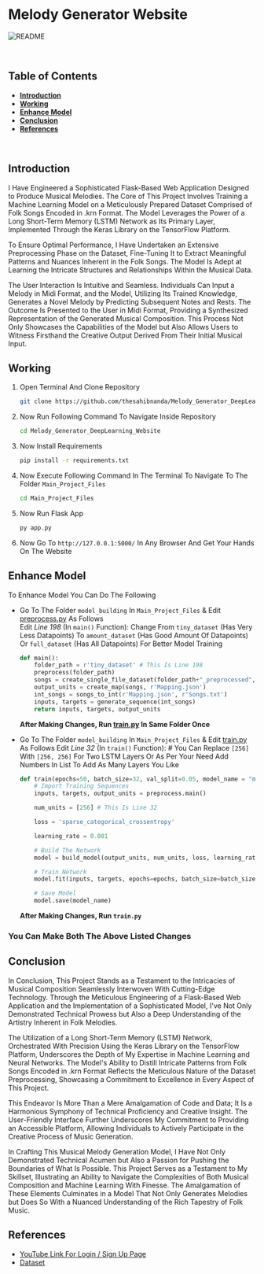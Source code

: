 # **Melody Generator Website**
![README](https://img.shields.io/badge/README-Project-blue.svg)

<br>

## **Table of Contents**
- [**Introduction**](#introduction)
- [**Working**](#working)
- [**Enhance Model**](#enhance-model)
- [**Conclusion**](#conclusion)
- [**References**](#references)

<br>

## **Introduction**

I Have Engineered a Sophisticated Flask-Based Web Application Designed to Produce Musical Melodies. The Core of This Project Involves Training a Machine Learning Model on a Meticulously Prepared Dataset Comprised of Folk Songs Encoded in .krn Format. The Model Leverages the Power of a Long Short-Term Memory (LSTM) Network as Its Primary Layer, Implemented Through the Keras Library on the TensorFlow Platform.

To Ensure Optimal Performance, I Have Undertaken an Extensive Preprocessing Phase on the Dataset, Fine-Tuning It to Extract Meaningful Patterns and Nuances Inherent in the Folk Songs. The Model Is Adept at Learning the Intricate Structures and Relationships Within the Musical Data.

The User Interaction Is Intuitive and Seamless. Individuals Can Input a Melody in Midi Format, and the Model, Utilizing Its Trained Knowledge, Generates a Novel Melody by Predicting Subsequent Notes and Rests. The Outcome Is Presented to the User in Midi Format, Providing a Synthesized Representation of the Generated Musical Composition. This Process Not Only Showcases the Capabilities of the Model but Also Allows Users to Witness Firsthand the Creative Output Derived From Their Initial Musical Input.

## **Working**

1. Open Terminal And Clone Repository
    ```bash
    git clone https://github.com/thesahibnanda/Melody_Generator_DeepLearning_Website.git
    ```
2. Now Run Following Command To Navigate Inside Repository
    ```bash
    cd Melody_Generator_DeepLearning_Website
    ```
3. Now Install Requirements
    ```bash
    pip install -r requirements.txt
    ```
4. Now Execute Following Command In The Terminal To Navigate To The Folder `Main_Project_Files`
    ```bash
    cd Main_Project_Files
    ```
5. Now Run Flask App
    ```bash 
    py app.py
    ```
6. Now Go To ```http://127.0.0.1:5000/``` In Any Browser And Get Your Hands On The Website

## **Enhance Model**

To Enhance Model You Can Do The Following
- Go To The Folder `model_building` In `Main_Project_Files` & Edit [preprocess.py](Main_Project_Files/model_building/preprocess.py) As Follows  
    Edit _Line 198_ (In `main()` Function): Change From `tiny_dataset` (Has Very Less Datapoints) To `amount_dataset` (Has Good Amount Of Datapoints) Or `full_dataset` (Has All Datapoints) For Better Model Training
    
    ```py
    def main():
        folder_path = r'tiny_dataset' # This Is Line 198
        preprocess(folder_path)
        songs = create_single_file_dataset(folder_path+"_preprocessed", r'Songs.txt')
        output_units = create_map(songs, r'Mapping.json')
        int_songs = songs_to_int(r'Mapping.json', r'Songs.txt')
        inputs, targets = generate_sequence(int_songs)
        return inputs, targets, output_units
    ```
    **After Making Changes, Run [train.py](Main_Project_Files/model_building/train.py) In Same Folder Once** <br>
- Go To The Folder `model_building` In `Main_Project_Files` & Edit [train.py](Main_Project_Files/model_building/train.py) As Follows 
    Edit _Line 32_ (In `train()` Function): # You Can Replace `[256]` With `[256, 256]` For Two LSTM Layers Or As Per Your Need Add Numbers In List To Add As Many Layers You Like
    ```py
    def train(epochs=50, batch_size=32, val_split=0.05, model_name = "model.h5"):
        # Import Training Sequences
        inputs, targets, output_units = preprocess.main()

        num_units = [256] # This Is Line 32

        loss = 'sparse_categorical_crossentropy'

        learning_rate = 0.001

        # Build The Network
        model = build_model(output_units, num_units, loss, learning_rate)

        # Train Network
        model.fit(inputs, targets, epochs=epochs, batch_size=batch_size, validation_split=val_split)  # You can adjust batch_size and validation_split as needed

        # Save Model
        model.save(model_name)  
    ```
    **After Making Changes, Run `train.py`** <br>

### You Can Make Both The Above Listed Changes

## **Conclusion**
In Conclusion, This Project Stands as a Testament to the Intricacies of Musical Composition Seamlessly Interwoven With Cutting-Edge Technology. Through the Meticulous Engineering of a Flask-Based Web Application and the Implementation of a Sophisticated Model, I've Not Only Demonstrated Technical Prowess but Also a Deep Understanding of the Artistry Inherent in Folk Melodies.

The Utilization of a Long Short-Term Memory (LSTM) Network, Orchestrated With Precision Using the Keras Library on the TensorFlow Platform, Underscores the Depth of My Expertise in Machine Learning and Neural Networks. The Model's Ability to Distill Intricate Patterns from Folk Songs Encoded in .krn Format Reflects the Meticulous Nature of the Dataset Preprocessing, Showcasing a Commitment to Excellence in Every Aspect of This Project.

This Endeavor Is More Than a Mere Amalgamation of Code and Data; It Is a Harmonious Symphony of Technical Proficiency and Creative Insight. The User-Friendly Interface Further Underscores My Commitment to Providing an Accessible Platform, Allowing Individuals to Actively Participate in the Creative Process of Music Generation.

In Crafting This Musical Melody Generation Model, I Have Not Only Demonstrated Technical Acumen but Also a Passion for Pushing the Boundaries of What Is Possible. This Project Serves as a Testament to My Skillset, Illustrating an Ability to Navigate the Complexities of Both Musical Composition and Machine Learning With Finesse. The Amalgamation of These Elements Culminates in a Model That Not Only Generates Melodies but Does So With a Nuanced Understanding of the Rich Tapestry of Folk Music.

## **References**
- [YouTube Link For Login / Sign Up Page](https://youtu.be/PlpM2LJWu-s?t=9)
- [Dataset](http://www.esac-data.org/)